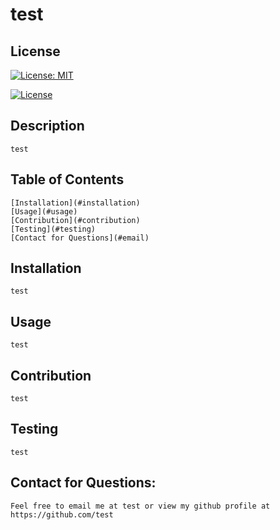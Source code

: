 # test

## License 

[![License: MIT](https://img.shields.io/badge/License-MIT-yellow.svg)](https://opensource.org/licenses/MIT)

[![License](https://img.shields.io/badge/License-Apache%202.0-blue.svg)](https://opensource.org/licenses/Apache-2.0)



## Description
    test

## Table of Contents
    [Installation](#installation)
    [Usage](#usage)
    [Contribution](#contribution)
    [Testing](#testing)
    [Contact for Questions](#email)

 ## Installation
    test

 ## Usage
    test

 ## Contribution
    test

 ## Testing
    test

  ## Contact for Questions:
    Feel free to email me at test or view my github profile at https://github.com/test
    
